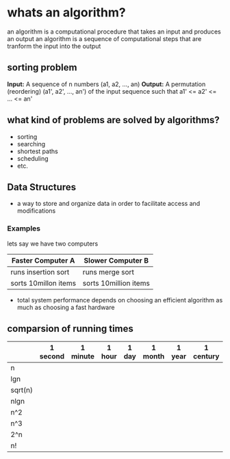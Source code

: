 # whats an algorithm?
an algorithm is a computational procedure that takes an input and produces an output
an algorithm is a sequence of computational steps that are tranform the input into the output

## sorting problem
**Input:** A sequence of n numbers (a1, a2, ..., an)
**Output:** A permutation (reordering) (a1', a2', ..., an') of the input sequence such that a1' <= a2' <= ... <= an'

## what kind of problems are solved by algorithms?
- sorting
- searching
- shortest paths
- scheduling
- etc.

## Data Structures
- a way to store and organize data in order to facilitate access and modifications

### Examples
lets say  we have two computers

Faster Computer A   | Slower Computer B
--------------------|-------------------
runs insertion sort | runs merge sort
sorts 10millon items| sorts 10million items

- total system performance depends on choosing an efficient algorithm as much as choosing a fast hardware

## comparsion of running times

|   | 1 second | 1 minute | 1 hour | 1 day | 1 month | 1 year | 1 century |
|---|----------|----------|--------|-------|---------|--------|-----------|
| n
| lgn
| sqrt(n)
| nlgn
| n^2
| n^3
| 2^n
| n!


